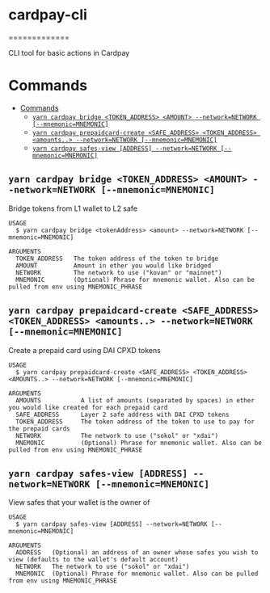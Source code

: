 # cardpay-cli <!-- omit in toc -->
=============

CLI tool for basic actions in Cardpay


# Commands
- [Commands](#commands)
  - [`yarn cardpay bridge <TOKEN_ADDRESS> <AMOUNT> --network=NETWORK [--mnemonic=MNEMONIC]`](#yarn-cardpay-bridge-token_address-amount---networknetwork---mnemonicmnemonic)
  - [`yarn cardpay prepaidcard-create <SAFE_ADDRESS> <TOKEN_ADDRESS> <amounts..> --network=NETWORK [--mnemonic=MNEMONIC]`](#yarn-cardpay-prepaidcard-create-safe_address-token_address-amounts---networknetwork---mnemonicmnemonic)
  - [`yarn cardpay safes-view [ADDRESS] --network=NETWORK [--mnemonic=MNEMONIC]`](#yarn-cardpay-safes-view-address---networknetwork---mnemonicmnemonic)



## `yarn cardpay bridge <TOKEN_ADDRESS> <AMOUNT> --network=NETWORK [--mnemonic=MNEMONIC]`

Bridge tokens from L1 wallet to L2 safe

```
USAGE
  $ yarn cardpay bridge <tokenAddress> <amount> --network=NETWORK [--mnemonic=MNEMONIC]

ARGUMENTS
  TOKEN_ADDRESS   The token address of the token to bridge
  AMOUNT          Amount in ether you would like bridged
  NETWORK         The network to use ("kovan" or "mainnet")
  MNEMONIC        (Optional) Phrase for mnemonic wallet. Also can be pulled from env using MNEMONIC_PHRASE
```


## `yarn cardpay prepaidcard-create <SAFE_ADDRESS> <TOKEN_ADDRESS> <amounts..> --network=NETWORK [--mnemonic=MNEMONIC]`

Create a prepaid card using DAI CPXD tokens

```
USAGE
  $ yarn cardpay prepaidcard-create <SAFE_ADDRESS> <TOKEN_ADDRESS> <AMOUNTS..> --network=NETWORK [--mnemonic=MNEMONIC]

ARGUMENTS
  AMOUNTS           A list of amounts (separated by spaces) in ether you would like created for each prepaid card
  SAFE_ADDRESS      Layer 2 safe address with DAI CPXD tokens
  TOKEN_ADDRESS     The token address of the token to use to pay for the prepaid cards
  NETWORK           The network to use ("sokol" or "xdai")
  MNEMONIC          (Optional) Phrase for mnemonic wallet. Also can be pulled from env using MNEMONIC_PHRASE
```



## `yarn cardpay safes-view [ADDRESS] --network=NETWORK [--mnemonic=MNEMONIC]`

View safes that your wallet is the owner of

```
USAGE
  $ yarn cardpay safes-view [ADDRESS] --network=NETWORK [--mnemonic=MNEMONIC]

ARGUMENTS
  ADDRESS   (Optional) an address of an owner whose safes you wish to view (defaults to the wallet's default account)
  NETWORK   The network to use ("sokol" or "xdai")
  MNEMONIC  (Optional) Phrase for mnemonic wallet. Also can be pulled from env using MNEMONIC_PHRASE
```
